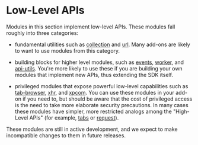<!-- This Source Code Form is subject to the terms of the Mozilla Public
   - License, v. 2.0. If a copy of the MPL was not distributed with this
   - file, You can obtain one at http://mozilla.org/MPL/2.0/. -->

# Low-Level APIs #

Modules in this section implement low-level APIs. These
modules fall roughly into three categories:

* fundamental utilities such as
[collection](modules/sdk/platform/xpcom.html) and
[url](modules/sdk/core/url.html). Many add-ons are likely to
want to use modules from this category.

* building blocks for higher level modules, such as
[events](modules/sdk/deprecated/events.html),
[worker](modules/sdk/content/worker.html), and
[api-utils](modules/sdk/deprecated/api-utils.html). You're more
likely to use these if you are building your own modules that
implement new APIs, thus extending the SDK itself.

* privileged modules that expose powerful low-level capabilities
such as [tab-browser](modules/sdk/deprecated/tab-browser.html),
[xhr](modules/sdk/io/xhr.html), and
[xpcom](modules/sdk/platform/xpcom.html). You can use these
modules in your add-on if you need to, but should be aware that
the cost of privileged access is the need to take more elaborate
security precautions. In many cases these modules have simpler,
more restricted analogs among the "High-Level APIs" (for
example, [tabs](modules/sdk/tabs.html) or
[request](modules/sdk/request.html)).

These modules are still in active development, and we expect to
make incompatible changes to them in future releases.